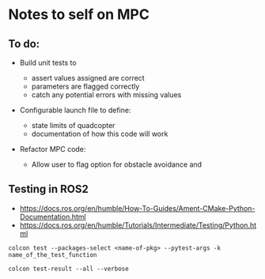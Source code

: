 # Notes to self on MPC 

## To do:

- Build unit tests to 
  - assert values assigned are correct 
  - parameters are flagged correctly
  - catch any potential errors with missing values

- Configurable launch file to define:
  - state limits of quadcopter 
  - documentation of how this code will work

- Refactor MPC code:
  - Allow user to flag option for obstacle avoidance and



## Testing in ROS2
- https://docs.ros.org/en/humble/How-To-Guides/Ament-CMake-Python-Documentation.html
- https://docs.ros.org/en/humble/Tutorials/Intermediate/Testing/Python.html

```
colcon test --packages-select <name-of-pkg> --pytest-args -k name_of_the_test_function
```

```
colcon test-result --all --verbose
```
